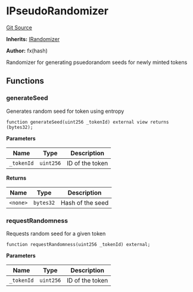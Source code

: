 # IPseudoRandomizer
[Git Source](https://github.com/fxhash/fxhash-evm-contracts/blob/437282be235abab247d75ca27e240f794022a9e1/src/interfaces/IPseudoRandomizer.sol)

**Inherits:**
[IRandomizer](/src/interfaces/IRandomizer.sol/interface.IRandomizer.md)

**Author:**
fx(hash)

Randomizer for generating psuedorandom seeds for newly minted tokens


## Functions
### generateSeed

Generates random seed for token using entropy


```solidity
function generateSeed(uint256 _tokenId) external view returns (bytes32);
```
**Parameters**

|Name|Type|Description|
|----|----|-----------|
|`_tokenId`|`uint256`|ID of the token|

**Returns**

|Name|Type|Description|
|----|----|-----------|
|`<none>`|`bytes32`|Hash of the seed|


### requestRandomness

Requests random seed for a given token


```solidity
function requestRandomness(uint256 _tokenId) external;
```
**Parameters**

|Name|Type|Description|
|----|----|-----------|
|`_tokenId`|`uint256`|ID of the token|


